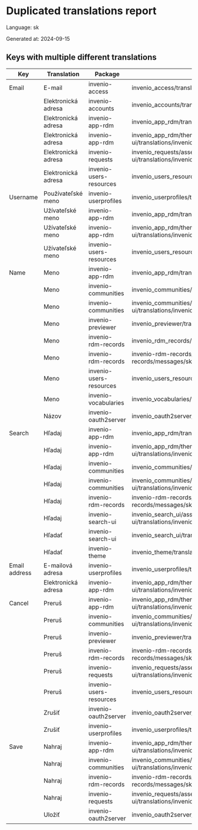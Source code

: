 # Duplicated translations report

Language: sk

Generated at: 2024-09-15


## Keys with multiple different translations


| Key | Translation | Package | File |
| --- | --- | --- | --- |
| Email| E-mail | invenio-access | invenio_access/translations/sk/LC_MESSAGES/messages.po |
|| Elektronická adresa | invenio-accounts | invenio_accounts/translations/sk/LC_MESSAGES/messages.po |
|| Elektronická adresa | invenio-app-rdm | invenio_app_rdm/translations/sk/LC_MESSAGES/messages.po |
|| Elektronická adresa | invenio-app-rdm | invenio_app_rdm/theme/assets/semantic-ui/translations/invenio_app_rdm/messages/sk/messages.po |
|| Elektronická adresa | invenio-requests | invenio_requests/assets/semantic-ui/translations/invenio_requests/messages/sk/messages.po |
|| Elektronická adresa | invenio-users-resources | invenio_users_resources/translations/sk/LC_MESSAGES/messages.po |
| Username| Používateľské meno | invenio-userprofiles | invenio_userprofiles/translations/sk/LC_MESSAGES/messages.po |
|| Užívateľské meno | invenio-app-rdm | invenio_app_rdm/translations/sk/LC_MESSAGES/messages.po |
|| Užívateľské meno | invenio-app-rdm | invenio_app_rdm/theme/assets/semantic-ui/translations/invenio_app_rdm/messages/sk/messages.po |
|| Užívateľské meno | invenio-users-resources | invenio_users_resources/translations/sk/LC_MESSAGES/messages.po |
| Name| Meno | invenio-app-rdm | invenio_app_rdm/translations/sk/LC_MESSAGES/messages.po |
|| Meno | invenio-communities | invenio_communities/translations/sk/LC_MESSAGES/messages.po |
|| Meno | invenio-communities | invenio_communities/assets/semantic-ui/translations/invenio_communities/messages/sk/messages.po |
|| Meno | invenio-previewer | invenio_previewer/translations/sk/LC_MESSAGES/messages.po |
|| Meno | invenio-rdm-records | invenio_rdm_records/translations/sk/LC_MESSAGES/messages.po |
|| Meno | invenio-rdm-records | invenio-rdm-records/assets/semantic-ui/translations/invenio-rdm-records/messages/sk/messages.po |
|| Meno | invenio-users-resources | invenio_users_resources/translations/sk/LC_MESSAGES/messages.po |
|| Meno | invenio-vocabularies | invenio_vocabularies/translations/sk/LC_MESSAGES/messages.po |
|| Názov | invenio-oauth2server | invenio_oauth2server/translations/sk/LC_MESSAGES/messages.po |
| Search| Hľadaj | invenio-app-rdm | invenio_app_rdm/translations/sk/LC_MESSAGES/messages.po |
|| Hľadaj | invenio-app-rdm | invenio_app_rdm/theme/assets/semantic-ui/translations/invenio_app_rdm/messages/sk/messages.po |
|| Hľadaj | invenio-communities | invenio_communities/translations/sk/LC_MESSAGES/messages.po |
|| Hľadaj | invenio-communities | invenio_communities/assets/semantic-ui/translations/invenio_communities/messages/sk/messages.po |
|| Hľadaj | invenio-rdm-records | invenio-rdm-records/assets/semantic-ui/translations/invenio-rdm-records/messages/sk/messages.po |
|| Hľadaj | invenio-search-ui | invenio_search_ui/assets/semantic-ui/translations/invenio_search_ui/messages/sk/messages.po |
|| Hľadať | invenio-search-ui | invenio_search_ui/translations/sk/LC_MESSAGES/messages.po |
|| Hľadať | invenio-theme | invenio_theme/translations/sk/LC_MESSAGES/messages.po |
| Email address| E-mailová adresa | invenio-userprofiles | invenio_userprofiles/translations/sk/LC_MESSAGES/messages.po |
|| Elektronická adresa | invenio-app-rdm | invenio_app_rdm/theme/assets/semantic-ui/translations/invenio_app_rdm/messages/sk/messages.po |
| Cancel| Preruš | invenio-app-rdm | invenio_app_rdm/theme/assets/semantic-ui/translations/invenio_app_rdm/messages/sk/messages.po |
|| Preruš | invenio-communities | invenio_communities/assets/semantic-ui/translations/invenio_communities/messages/sk/messages.po |
|| Preruš | invenio-previewer | invenio_previewer/translations/sk/LC_MESSAGES/messages.po |
|| Preruš | invenio-rdm-records | invenio-rdm-records/assets/semantic-ui/translations/invenio-rdm-records/messages/sk/messages.po |
|| Preruš | invenio-requests | invenio_requests/assets/semantic-ui/translations/invenio_requests/messages/sk/messages.po |
|| Preruš | invenio-users-resources | invenio_users_resources/translations/sk/LC_MESSAGES/messages.po |
|| Zrušiť | invenio-oauth2server | invenio_oauth2server/translations/sk/LC_MESSAGES/messages.po |
|| Zrušiť | invenio-userprofiles | invenio_userprofiles/translations/sk/LC_MESSAGES/messages.po |
| Save| Nahraj | invenio-app-rdm | invenio_app_rdm/theme/assets/semantic-ui/translations/invenio_app_rdm/messages/sk/messages.po |
|| Nahraj | invenio-communities | invenio_communities/assets/semantic-ui/translations/invenio_communities/messages/sk/messages.po |
|| Nahraj | invenio-rdm-records | invenio-rdm-records/assets/semantic-ui/translations/invenio-rdm-records/messages/sk/messages.po |
|| Nahraj | invenio-requests | invenio_requests/assets/semantic-ui/translations/invenio_requests/messages/sk/messages.po |
|| Uložiť | invenio-oauth2server | invenio_oauth2server/translations/sk/LC_MESSAGES/messages.po |
